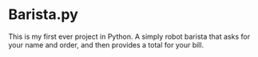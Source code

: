 # Barista.py
This is my first ever project in Python. A simply robot barista that asks for your name and order, and then provides a total for your bill.
